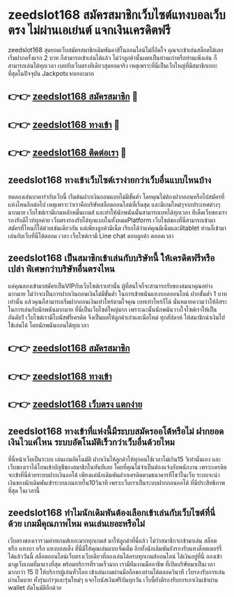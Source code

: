 # zeedslot168 สมัครสมาชิกเว็บไซต์แทงบอลเว็บตรง ไม่ผ่านเอเย่นต์ แจกเงินเครดิตฟรี

zeedslot168 สุดยอดเว็บสมัครสมาชิกเดิมพันคาสิโนออนไลน์ไม่กี่อึดใจ คุณจะเข้าเล่นสล็อตได้เลยเริ่มฝากครั้งแรก 2 บาท ก็สามารถเข้าเล่นได้แล้ว ไม่ว่าลูกค้านั้นเคยเป็นท่านเก่าหรือท่านเพิ่งเล่น ก็สามารถเล่นได้ทุกเวลา เบทกับเว็บตรงทีเดียวสุดยอดจริง เหตุเพราะที่นี่เป็นเว็บใหญ่ที่มีสมาชิกเยอะที่สุดในปัจจุบัน Jackpotแจกเยอะมาก

## 👉👉 [zeedslot168 สมัครสมาชิก](https://bit.ly/3Ckzg5n) 🎰
## 👉👉 [zeedslot168 ทางเข้า](https://bit.ly/3Ckzg5n) 🎰
## 👉👉 [zeedslot168 ติดต่อเรา](https://bit.ly/3Ckzg5n) 🎰

## zeedslot168 ทางเข้าเว็บไซต์เราง่ายกว่าเว็บอื่นแบบไหนบ้าง
ทดลองเล่นบาคาร่ากับเว็บนี้ เริ่มต้นฝากเงินถอนแบบไม่มีขั้นต่ำ โดยคุณไม่ต้องฝากถอนหรือไปสมัครที่แห่งไหนอีกต่อไป เหตุเพราะว่าเราคือบริษัทสล็อตออนไลน์ที่เริ่ดสุด และมีเกมใหม่ๆจากประเทศต่างๆมากมาย เว็บไซต์เรามีเกมหลักหมื่นเกมส์ และทำให้นักพนันนั้นสามารถเบทได้ทุกเวลา ทีเด็ดเว็บของเรารองรับดีไวท์ทุกค่าย เว็บตรงรองรับได้ทุกแบบในทั้งหมดPlatform เว็บไซต์ของที่นี่สามารถเข้ามาสมัครที่ไหนก็ได้ด้วยเช่นเดียวกัน แค่เพียงลูกค้ามีเน็ต เรียกได้ว่าแค่คุณมีเน็ตและมีtablet ท่านก็เข้ามาเล่นกับเว็บที่นี่ได้ตลอด เวลา เว็บไซต์เรามี Line chat ตอบลูกค้า ตลอดเวลา

## zeedslot168 เป็นสมาชิกเข้าเล่นกับบริษัทนี้ ให้เครดิตฟรีหรือเปล่า พิเศษกว่าบริษัทอื่นตรงไหน
แค่คุณลองเข้ามาสมัครเป็นVIPกับเว็บไซต์เราเท่านั้น ผู้ที่สนใจก็จะสามารถรับของสมนาคุณอย่างมากมาย ไม่ว่าจะเป็นการฝากเงินถอนเงินไม่มีขั้นต่ำ ในการเข้าพนันแทงบอลออนไลน์ ฝากขั้นต่ำ 1 บาทเท่านั้น แล้วคุณก็สามารถเริ่มฝากถอนเงินเท่าไหร่ตามใจคุณ เบทเท่าไหร่ก็ได้ นั่นหมายความว่าให้อิสระในการเล่นกับนักพนันมากมาย ที่นี่เป็นเว็บไซต์ใหญ่มาก เพราะฉะนั้นนักพนันวางใจไซต์เราให้เป็นอันดับ1 เว็บไซต์เรามีโบนัสฟรีเครดิต จึงเป็นผลให้ลูกค้าเก่าและมือใหม่ ทุกสัปดาห์ ให้สมาชิกนำเงินไปใช้เล่นได้ โดยนักพนันถอนได้ทุกเวลา

## 👉👉 [zeedslot168 สมัครสมาชิก](https://bit.ly/3Ckzg5n)
## 👉👉 [zeedslot168 ทางเข้า](https://bit.ly/3Ckzg5n)
## 👉👉 [zeedslot168 เว็บตรง แตกง่าย](https://bit.ly/3Ckzg5n)

## zeedslot168 ทางเข้าที่แห่งนี้มีระบบสมัครออโต้หรือไม่ ฝากยอดเงินไวแค่ไหน ระบบอัตโนมัติเร็วกว่าเว็บอื่นด้วยไหม
ที่นี่หน้าเว็บเป็นระบบ เล่นเกมอัตโนมัติ ฝากเงินให้ลูกค้าให้ทุกคนใช้เวลาไม่เกิน15 วิเท่านั้นเอง และเว็บของเราได้โอนเข้าบัญชีของสมาชิกในทันทีเลย โดยที่คุณไม่จำเป็นต้องแจ้งกับพนักงาน เพราะเครดิตจะเข้าที่นี่ด้วยระบบฝากเงินออโต้ เพียงแค่นักเดิมพันฝากเครดิตตามธนาคารที่โชว์ในเว็บ ระบบจะนำเงินของนักเดิมพันเข้าระบบเกมภายใน10วินาที เพราะเว็บเราเป็นระบบฝากถอนออโต้ ที่มีประสิทธิภาพที่สุด ในเวลานี้

## zeedslot168 ทำไมนักเดิมพันต้องเลือกเข้าเล่นกับเว็บไซต์ที่นี่ด้วย เกมมีคุณภาพไหม คนเล่นเยอะหรือไม่
เว็บตรงของเรารวมค่ายเกมส์เยอะมากทุกเกมส์ มาให้ลูกค้าที่นี่แล้ว ไม่ว่าสมาชิกจะเข้ามาเล่น สล็อต หรือ แทงบา หรือ แทงบอลเต็ง ที่นี่มีให้คุณเล่นแบบจัดเต็ม อีกทั้งนักเดิมพันยังรองรับแทงล็อตเตอร์รี่ได้แล้ววันนี้ สล็อตออนไลน์เว็บตรงเว็บเดียวที่ลองเล่นได้ครบทุกเกมส์ออนไลน์ ได้เงินอยู่ที่นี่ ลองเข้ามาดูเว็บเกมที่มาแรงที่สุด พร้อมบริการที่รวดเร็วมาก เรามีทีมงานมืออาชีพ ที่เปิดบริษัทมาเป็นเวลามากกว่า 15 ปี ให้บริการผู้เล่นทั่วโลก เข้าเล่นเกมผ่านมือถือของท่านได้ตลอดวินาที เว็บรองรับการเล่นผ่านโมบาย ทั้งรุ่นเก่าๆและรุ่นใหม่ๆ แจกโบนัสเงินฟรีกันทุกวัน เว็บนี้ยังมีรองรับการเอาเงินเข้าผ่าน wallet อัตโนมัติอีกด้วย
